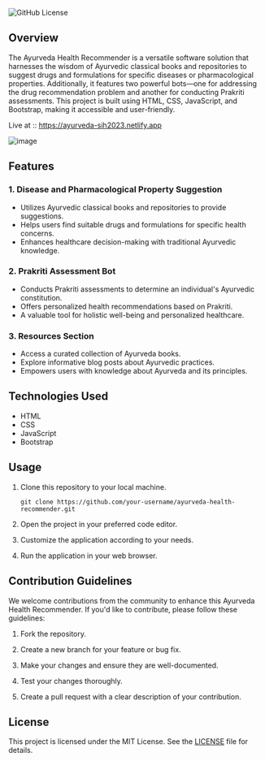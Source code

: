 
![GitHub License](https://img.shields.io/badge/license-MIT-green)

## Overview

The Ayurveda Health Recommender is a versatile software solution that harnesses the wisdom of Ayurvedic classical books and repositories to suggest drugs and formulations for specific diseases or pharmacological properties. Additionally, it features two powerful bots—one for addressing the drug recommendation problem and another for conducting Prakriti assessments. This project is built using HTML, CSS, JavaScript, and Bootstrap, making it accessible and user-friendly.

Live at ::  https://ayurveda-sih2023.netlify.app

![image](https://github.com/AMANMUHAL/SIH-2023_Decyphers/assets/101124129/c2e5967d-166b-4d5f-9642-3f843b73270a)


## Features

### 1. Disease and Pharmacological Property Suggestion

- Utilizes Ayurvedic classical books and repositories to provide suggestions.
- Helps users find suitable drugs and formulations for specific health concerns.
- Enhances healthcare decision-making with traditional Ayurvedic knowledge.

### 2. Prakriti Assessment Bot

- Conducts Prakriti assessments to determine an individual's Ayurvedic constitution.
- Offers personalized health recommendations based on Prakriti.
- A valuable tool for holistic well-being and personalized healthcare.

### 3. Resources Section

- Access a curated collection of Ayurveda books.
- Explore informative blog posts about Ayurvedic practices.
- Empowers users with knowledge about Ayurveda and its principles.

## Technologies Used

- HTML
- CSS
- JavaScript
- Bootstrap

## Usage

1. Clone this repository to your local machine.
   ```
   git clone https://github.com/your-username/ayurveda-health-recommender.git
   ```

2. Open the project in your preferred code editor.

3. Customize the application according to your needs.

4. Run the application in your web browser.

## Contribution Guidelines

We welcome contributions from the community to enhance this Ayurveda Health Recommender. If you'd like to contribute, please follow these guidelines:

1. Fork the repository.

2. Create a new branch for your feature or bug fix.

3. Make your changes and ensure they are well-documented.

4. Test your changes thoroughly.

5. Create a pull request with a clear description of your contribution.

## License

This project is licensed under the MIT License. See the [LICENSE](LICENSE) file for details.




